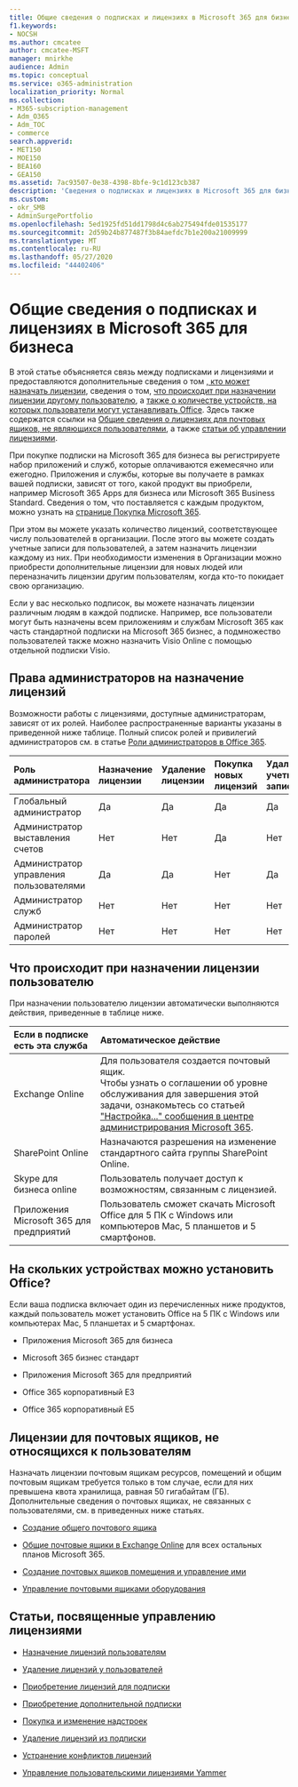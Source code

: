 ```yaml
---
title: Общие сведения о подписках и лицензиях в Microsoft 365 для бизнеса
f1.keywords:
- NOCSH
ms.author: cmcatee
author: cmcatee-MSFT
manager: mnirkhe
audience: Admin
ms.topic: conceptual
ms.service: o365-administration
localization_priority: Normal
ms.collection:
- M365-subscription-management
- Adm_O365
- Adm_TOC
- commerce
search.appverid:
- MET150
- MOE150
- BEA160
- GEA150
ms.assetid: 7ac93507-0e38-4398-8bfe-9c1d123cb387
description: 'Сведения о подписках и лицензиях в Microsoft 365 для бизнеса, а также о том, кто может назначать лицензии и что происходит при назначении лицензии кому-либо. '
ms.custom:
- okr_SMB
- AdminSurgePortfolio
ms.openlocfilehash: 5ed1925fd51dd1798d4c6ab275494fde01535177
ms.sourcegitcommit: 2d59b24b877487f3b84aefdc7b1e200a21009999
ms.translationtype: MT
ms.contentlocale: ru-RU
ms.lasthandoff: 05/27/2020
ms.locfileid: "44402406"
---
```

# <a name="understand-subscriptions-and-licenses-in-microsoft-365-for-business"></a>Общие сведения о подписках и лицензиях в Microsoft 365 для бизнеса

В этой статье объясняется связь между подписками и лицензиями и предоставляются дополнительные сведения о том [, кто может назначать лицензии](#find-out-who-can-assign-licenses), сведения о том, [что происходит при назначении лицензии другому пользователю](#understand-what-happens-when-you-assign-a-license-to-someone), а [также о количестве устройств, на которых пользователи могут устанавливать Office](#how-many-devices-can-people-install-office-on). Здесь также содержатся ссылки на [Общие сведения о лицензиях для почтовых ящиков, не являющихся пользователями](#understand-licenses-for-non-user-mailboxes), а также [статьи об управлении лицензиями](#articles-about-managing-licenses).
  
При покупке подписки на Microsoft 365 для бизнеса вы регистрируете набор приложений и служб, которые оплачиваются ежемесячно или ежегодно. Приложения и службы, которые вы получаете в рамках вашей подписки, зависят от того, какой продукт вы приобрели, например Microsoft 365 Apps для бизнеса или Microsoft 365 Business Standard. Сведения о том, что поставляется с каждым продуктом, можно узнать на [странице Покупка Microsoft 365](https://products.office.com/compare-all-microsoft-office-products?&activetab=tab:primaryr1). 

При этом вы можете указать количество лицензий, соответствующее числу пользователей в организации. После этого вы можете создать учетные записи для пользователей, а затем назначить лицензии каждому из них. При необходимости изменения в Организации можно приобрести дополнительные лицензии для новых людей или переназначить лицензии другим пользователям, когда кто-то покидает свою организацию. 

Если у вас несколько подписок, вы можете назначать лицензии различным людям в каждой подписке. Например, все пользователи могут быть назначены всем приложениям и службам Microsoft 365 как часть стандартной подписки на Microsoft 365 бизнес, а подмножество пользователей также можно назначить Visio Online с помощью отдельной подписки Visio. 

  
## <a name="find-out-who-can-assign-licenses"></a>Права администраторов на назначение лицензий

Возможности работы с лицензиями, доступные администраторам, зависят от их ролей. Наиболее распространенные варианты указаны в приведенной ниже таблице. Полный список ролей и привилегий администраторов см. в статье [Роли администраторов в Office 365](../../admin/add-users/about-admin-roles.md).
  
|**Роль администратора**|**Назначение лицензии**|**Удаление лицензии**|**Покупка новых лицензий**|**Удаление учетной записи**|
|:-----|:-----|:-----|:-----|:-----|
|Глобальный администратор  <br/> |Да  <br/> |Да  <br/> |Да  <br/> |Да  <br/> |
|Администратор выставления счетов  <br/> |Нет  <br/> |Нет  <br/> |Да  <br/> |Нет  <br/> |
|Администратор управления пользователями  <br/> |Да  <br/> |Да  <br/> |Нет  <br/> |Да  <br/> |
|Администратор служб  <br/> |Нет  <br/> |Нет  <br/> |Нет  <br/> |Нет  <br/> |
|Администратор паролей  <br/> |Нет  <br/> |Нет  <br/> |Нет  <br/> |Нет  <br/> |
   
## <a name="understand-what-happens-when-you-assign-a-license-to-someone"></a>Что происходит при назначении лицензии пользователю

При назначении пользователю лицензии автоматически выполняются действия, приведенные в таблице ниже.
  
|**Если в подписке есть эта служба**|**Автоматическое действие**|
|:-----|:-----|
|Exchange Online  <br/> |Для пользователя создается почтовый ящик.  <br/> Чтобы узнать о соглашении об уровне обслуживания для завершения этой задачи, ознакомьтесь со статьей ["Настройка..." сообщения в центре администрирования Microsoft 365](https://support.microsoft.com/help/2635238/setting-up-messages-in-the-office-365-admin-center). |
|SharePoint Online  <br/> |Назначаются разрешения на изменение стандартного сайта группы SharePoint Online.  <br/> |
|Skype для бизнеса online  <br/> |Пользователь получает доступ к возможностям, связанным с лицензией.  <br/> |
|Приложения Microsoft 365 для предприятий  <br/> |Пользователь сможет скачать Microsoft Office для 5 ПК с Windows или компьютеров Mac, 5 планшетов и 5 смартфонов.  <br/> |
   
## <a name="how-many-devices-can-people-install-office-on"></a>На скольких устройствах можно установить Office?

Если ваша подписка включает один из перечисленных ниже продуктов, каждый пользователь может установить Office на 5 ПК с Windows или компьютерах Mac, 5 планшетах и 5 смартфонах.
  
- Приложения Microsoft 365 для бизнеса
    
- Microsoft 365 бизнес стандарт
    
- Приложения Microsoft 365 для предприятий
    
- Office 365 корпоративный E3
    
- Office 365 корпоративный E5
    
## <a name="understand-licenses-for-non-user-mailboxes"></a>Лицензии для почтовых ящиков, не относящихся к пользователям

Назначать лицензии почтовым ящикам ресурсов, помещений и общим почтовым ящикам требуется только в том случае, если для них превышена квота хранилища, равная 50 гигабайтам (ГБ). Дополнительные сведения о почтовых ящиках, не связанных с пользователями, см. в приведенных ниже статьях.
  
- [Создание общего почтового ящика](../../admin/email/create-a-shared-mailbox.md)
    
- [Общие почтовые ящики в Exchange Online](https://go.microsoft.com/fwlink/p/?linkid=847433) для всех остальных планов Microsoft 365. 
    
- [Создание почтовых ящиков помещения и управление ими](https://go.microsoft.com/fwlink/p/?linkid=847434)
    
- [Управление почтовыми ящиками оборудования](https://go.microsoft.com/fwlink/p/?linkid=847435)
    
## <a name="articles-about-managing-licenses"></a>Статьи, посвященные управлению лицензиями

- [Назначение лицензий пользователям](../../admin/manage/assign-licenses-to-users.md)
    
- [Удаление лицензий у пользователей](../../admin/manage/remove-licenses-from-users.md)
    
- [Приобретение лицензий для подписки](buy-licenses.md)
    
- [Приобретение дополнительной подписки](../buy-another-subscription.md)
    
- [Покупка и изменение надстроек](../buy-or-edit-an-add-on.md)
    
- [Удаление лицензий из подписки](remove-licenses-from-subscription.md)
    
- [Устранение конфликтов лицензий](../../admin/manage/resolve-license-conflicts.md)
    
- [Управление пользовательскими лицензиями Yammer](https://docs.microsoft.com/yammer/manage-yammer-users/manage-yammer-licenses-in-office-365)
